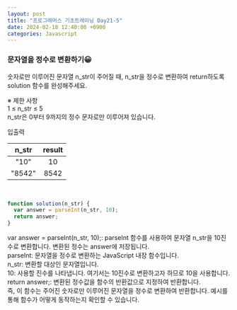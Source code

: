 ```yaml
---
layout: post
title: "프로그래머스 기초트레이닝 Day21-5"
date: 2024-02-18 12:40:00 +0900
categories: Javascript
---
```


### 문자열을 정수로 변환하기😀

숫자로만 이루어진 문자열 n_str이 주어질 때, n_str을 정수로 변환하여 return하도록 solution 함수를 완성해주세요.<br>

※ 제한 사항<br>
1 ≤ n_str ≤ 5<br>
n_str은 0부터 9까지의 정수 문자로만 이루어져 있습니다.<br>

입출력 <br>

| n_str  | result |
| :----: | :----: |
|  "10"  |   10   |
| "8542" |  8542  |

<br>

```javascript
function solution(n_str) {
  var answer = parseInt(n_str, 10);
  return answer;
}
```

var answer = parseInt(n_str, 10);: parseInt 함수를 사용하여 문자열 n_str을 10진수로 변환합니다. 변환된 정수는 answer에 저장됩니다.<br>
parseInt: 문자열을 정수로 변환하는 JavaScript 내장 함수입니다.<br>
n_str: 변환할 대상인 문자열입니다.<br>
10: 사용할 진수를 나타냅니다. 여기서는 10진수로 변환하고자 하므로 10을 사용합니다.<br>
return answer;: 변환된 정수값을 함수의 반환값으로 지정하여 반환합니다.<br>
즉, 이 함수는 주어진 숫자로만 이루어진 문자열을 정수로 변환하여 반환합니다. 예시를 통해 함수가 어떻게 동작하는지 확인할 수 있습니다.<br>

